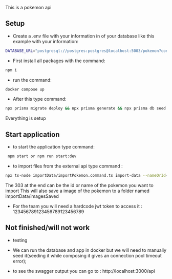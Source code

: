 This is a pokemon api

## Setup
- Create a .env file with your information in of your database like this example with your information:
```bash
DATABASE_URL="postgresql://postgres:postgres@localhost:5003/pokemon?connection_limit=5&pool_timeout=0"
```

- First install all packages with the command:
```bash
npm i
```
- run the command:
```bash
docker compose up
```
- After this type command:
```bash
npx prisma migrate deploy && npx prisma generate && npx prisma db seed
```

Everything is setup

## Start application 

- to start the application type command:
```bash
 npm start or npm run start:dev
```
- to import files from the external api type command :
```bash
npx ts-node importData/importPokemon.command.ts import-data --nameOrId="303"
```
The 303 at the end can be the id or name of the pokemon you want to import 
This will also save a image of the pokemon to a folder named importData/imagesSaved
- For the team you will need a hardcode jwt token to access it : 123456789123456789123456789

## Not finished/will not work
- testing
- We can run the database and app in docker but we will need to manually seed it(seeding it while composing it gives an connection pool timeout error);

- to see the swagger output you can go to : http://localhost:3000/api

